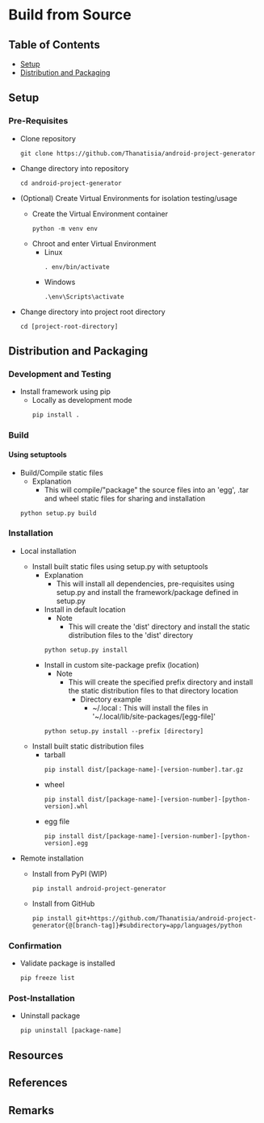 # Build from Source

## Table of Contents
+ [Setup](#setup)
+ [Distribution and Packaging](#distribution-and-packaging)

## Setup
### Pre-Requisites
- Clone repository
    ```console
    git clone https://github.com/Thanatisia/android-project-generator
    ```

- Change directory into repository
    ```console
    cd android-project-generator
    ```

- (Optional) Create Virtual Environments for isolation testing/usage
    - Create the Virtual Environment container
        ```console
        python -m venv env
        ```
    - Chroot and enter Virtual Environment
        - Linux
            ```console
            . env/bin/activate
            ```
        - Windows
            ```console
            .\env\Scripts\activate
            ```

- Change directory into project root directory
    ```console
    cd [project-root-directory]
    ```

## Distribution and Packaging
### Development and Testing
- Install framework using pip
    - Locally as development mode
        ```console
        pip install .
        ```

### Build
#### Using setuptools
- Build/Compile static files
    - Explanation
        + This will compile/"package" the source files into an 'egg', .tar and wheel static files for sharing and installation
    ```console
    python setup.py build
    ```

### Installation
- Local installation
    - Install built static files using setup.py with setuptools
        - Explanation
            + This will install all dependencies, pre-requisites using setup.py and install the framework/package defined in setup.py
        - Install in default location
            - Note
                + This will create the 'dist' directory and install the static distribution files to the 'dist' directory
            ```console
            python setup.py install
            ```
        - Install in custom site-package prefix (location)
            - Note
                - This will create the specified prefix directory and install the static distribution files to that directory location
                    - Directory example
                        + ~/.local : This will install the files in '~/.local/lib/site-packages/[egg-file]'
            ```console
            python setup.py install --prefix [directory]
            ```
    - Install built static distribution files
        - tarball
            ```console
            pip install dist/[package-name]-[version-number].tar.gz
            ```
        - wheel
            ```console
            pip install dist/[package-name]-[version-number]-[python-version].whl
            ```
        - egg file
            ```console
            pip install dist/[package-name]-[version-number]-[python-version].egg
            ```

- Remote installation
    - Install from PyPI (WIP)
        ```console
        pip install android-project-generator
        ```
    - Install from GitHub
        ```console
        pip install git+https://github.com/Thanatisia/android-project-generator{@[branch-tag]}#subdirectory=app/languages/python
        ```

### Confirmation
- Validate package is installed
    ```console
    pip freeze list
    ```

### Post-Installation
- Uninstall package
    ```console
    pip uninstall [package-name]
    ```

## Resources

## References

## Remarks

